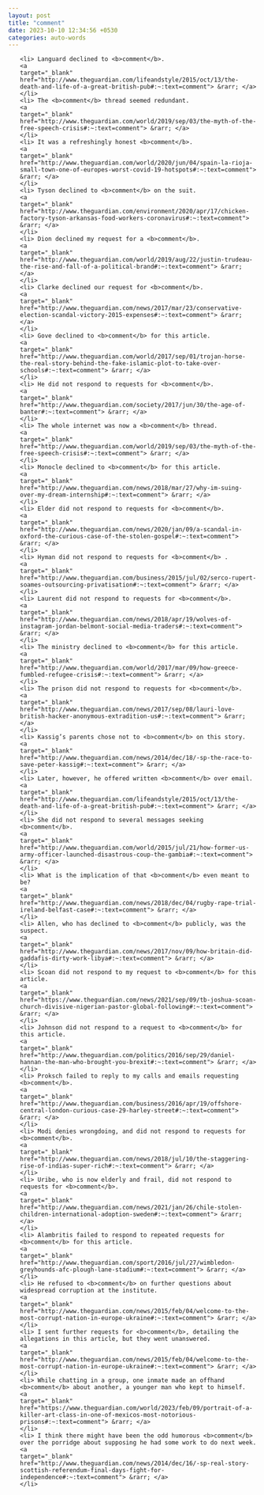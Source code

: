 ```yaml
---
layout: post
title: "comment"
date: 2023-10-10 12:34:56 +0530
categories: auto-words
---
```

<ol>

    <li> Languard declined to <b>comment</b>.
    <a 
    target="_blank" 
    href="http://www.theguardian.com/lifeandstyle/2015/oct/13/the-death-and-life-of-a-great-british-pub#:~:text=comment"> &rarr; </a>
    </li>
    <li> The <b>comment</b> thread seemed redundant.
    <a 
    target="_blank" 
    href="http://www.theguardian.com/world/2019/sep/03/the-myth-of-the-free-speech-crisis#:~:text=comment"> &rarr; </a>
    </li>
    <li> It was a refreshingly honest <b>comment</b>.
    <a 
    target="_blank" 
    href="http://www.theguardian.com/world/2020/jun/04/spain-la-rioja-small-town-one-of-europes-worst-covid-19-hotspots#:~:text=comment"> &rarr; </a>
    </li>
    <li> Tyson declined to <b>comment</b> on the suit.
    <a 
    target="_blank" 
    href="http://www.theguardian.com/environment/2020/apr/17/chicken-factory-tyson-arkansas-food-workers-coronavirus#:~:text=comment"> &rarr; </a>
    </li>
    <li> Dion declined my request for a <b>comment</b>.
    <a 
    target="_blank" 
    href="http://www.theguardian.com/world/2019/aug/22/justin-trudeau-the-rise-and-fall-of-a-political-brand#:~:text=comment"> &rarr; </a>
    </li>
    <li> Clarke declined our request for <b>comment</b>.
    <a 
    target="_blank" 
    href="http://www.theguardian.com/news/2017/mar/23/conservative-election-scandal-victory-2015-expenses#:~:text=comment"> &rarr; </a>
    </li>
    <li> Gove declined to <b>comment</b> for this article.
    <a 
    target="_blank" 
    href="http://www.theguardian.com/world/2017/sep/01/trojan-horse-the-real-story-behind-the-fake-islamic-plot-to-take-over-schools#:~:text=comment"> &rarr; </a>
    </li>
    <li> He did not respond to requests for <b>comment</b>.
    <a 
    target="_blank" 
    href="http://www.theguardian.com/society/2017/jun/30/the-age-of-banter#:~:text=comment"> &rarr; </a>
    </li>
    <li> The whole internet was now a <b>comment</b> thread.
    <a 
    target="_blank" 
    href="http://www.theguardian.com/world/2019/sep/03/the-myth-of-the-free-speech-crisis#:~:text=comment"> &rarr; </a>
    </li>
    <li> Monocle declined to <b>comment</b> for this article.
    <a 
    target="_blank" 
    href="http://www.theguardian.com/news/2018/mar/27/why-im-suing-over-my-dream-internship#:~:text=comment"> &rarr; </a>
    </li>
    <li> Elder did not respond to requests for <b>comment</b>.
    <a 
    target="_blank" 
    href="http://www.theguardian.com/news/2020/jan/09/a-scandal-in-oxford-the-curious-case-of-the-stolen-gospel#:~:text=comment"> &rarr; </a>
    </li>
    <li> Hyman did not respond to requests for <b>comment</b> .
    <a 
    target="_blank" 
    href="http://www.theguardian.com/business/2015/jul/02/serco-rupert-soames-outsourcing-privatisation#:~:text=comment"> &rarr; </a>
    </li>
    <li> Laurent did not respond to requests for <b>comment</b>.
    <a 
    target="_blank" 
    href="http://www.theguardian.com/news/2018/apr/19/wolves-of-instagram-jordan-belmont-social-media-traders#:~:text=comment"> &rarr; </a>
    </li>
    <li> The ministry declined to <b>comment</b> for this article.
    <a 
    target="_blank" 
    href="http://www.theguardian.com/world/2017/mar/09/how-greece-fumbled-refugee-crisis#:~:text=comment"> &rarr; </a>
    </li>
    <li> The prison did not respond to requests for <b>comment</b>.
    <a 
    target="_blank" 
    href="http://www.theguardian.com/news/2017/sep/08/lauri-love-british-hacker-anonymous-extradition-us#:~:text=comment"> &rarr; </a>
    </li>
    <li> Kassig’s parents chose not to <b>comment</b> on this story.
    <a 
    target="_blank" 
    href="http://www.theguardian.com/news/2014/dec/18/-sp-the-race-to-save-peter-kassig#:~:text=comment"> &rarr; </a>
    </li>
    <li> Later, however, he offered written <b>comment</b> over email.
    <a 
    target="_blank" 
    href="http://www.theguardian.com/lifeandstyle/2015/oct/13/the-death-and-life-of-a-great-british-pub#:~:text=comment"> &rarr; </a>
    </li>
    <li> She did not respond to several messages seeking <b>comment</b>.
    <a 
    target="_blank" 
    href="http://www.theguardian.com/world/2015/jul/21/how-former-us-army-officer-launched-disastrous-coup-the-gambia#:~:text=comment"> &rarr; </a>
    </li>
    <li> What is the implication of that <b>comment</b> even meant to be?
    <a 
    target="_blank" 
    href="http://www.theguardian.com/news/2018/dec/04/rugby-rape-trial-ireland-belfast-case#:~:text=comment"> &rarr; </a>
    </li>
    <li> Allen, who has declined to <b>comment</b> publicly, was the suspect.
    <a 
    target="_blank" 
    href="http://www.theguardian.com/news/2017/nov/09/how-britain-did-gaddafis-dirty-work-libya#:~:text=comment"> &rarr; </a>
    </li>
    <li> Scoan did not respond to my request to <b>comment</b> for this article.
    <a 
    target="_blank" 
    href="https://www.theguardian.com/news/2021/sep/09/tb-joshua-scoan-church-divisive-nigerian-pastor-global-following#:~:text=comment"> &rarr; </a>
    </li>
    <li> Johnson did not respond to a request to <b>comment</b> for this article.
    <a 
    target="_blank" 
    href="http://www.theguardian.com/politics/2016/sep/29/daniel-hannan-the-man-who-brought-you-brexit#:~:text=comment"> &rarr; </a>
    </li>
    <li> Proksch failed to reply to my calls and emails requesting <b>comment</b>.
    <a 
    target="_blank" 
    href="http://www.theguardian.com/business/2016/apr/19/offshore-central-london-curious-case-29-harley-street#:~:text=comment"> &rarr; </a>
    </li>
    <li> Modi denies wrongdoing, and did not respond to requests for <b>comment</b>.
    <a 
    target="_blank" 
    href="http://www.theguardian.com/news/2018/jul/10/the-staggering-rise-of-indias-super-rich#:~:text=comment"> &rarr; </a>
    </li>
    <li> Uribe, who is now elderly and frail, did not respond to requests for <b>comment</b>.
    <a 
    target="_blank" 
    href="http://www.theguardian.com/news/2021/jan/26/chile-stolen-children-international-adoption-sweden#:~:text=comment"> &rarr; </a>
    </li>
    <li> Alambritis failed to respond to repeated requests for <b>comment</b> for this article.
    <a 
    target="_blank" 
    href="http://www.theguardian.com/sport/2016/jul/27/wimbledon-greyhounds-afc-plough-lane-stadium#:~:text=comment"> &rarr; </a>
    </li>
    <li> He refused to <b>comment</b> on further questions about widespread corruption at the institute.
    <a 
    target="_blank" 
    href="http://www.theguardian.com/news/2015/feb/04/welcome-to-the-most-corrupt-nation-in-europe-ukraine#:~:text=comment"> &rarr; </a>
    </li>
    <li> I sent further requests for <b>comment</b>, detailing the allegations in this article, but they went unanswered.
    <a 
    target="_blank" 
    href="http://www.theguardian.com/news/2015/feb/04/welcome-to-the-most-corrupt-nation-in-europe-ukraine#:~:text=comment"> &rarr; </a>
    </li>
    <li> While chatting in a group, one inmate made an offhand <b>comment</b> about another, a younger man who kept to himself.
    <a 
    target="_blank" 
    href="https://www.theguardian.com/world/2023/feb/09/portrait-of-a-killer-art-class-in-one-of-mexicos-most-notorious-prisons#:~:text=comment"> &rarr; </a>
    </li>
    <li> I think there might have been the odd humorous <b>comment</b> over the porridge about supposing he had some work to do next week.
    <a 
    target="_blank" 
    href="http://www.theguardian.com/news/2014/dec/16/-sp-real-story-scottish-referendum-final-days-fight-for-independence#:~:text=comment"> &rarr; </a>
    </li>